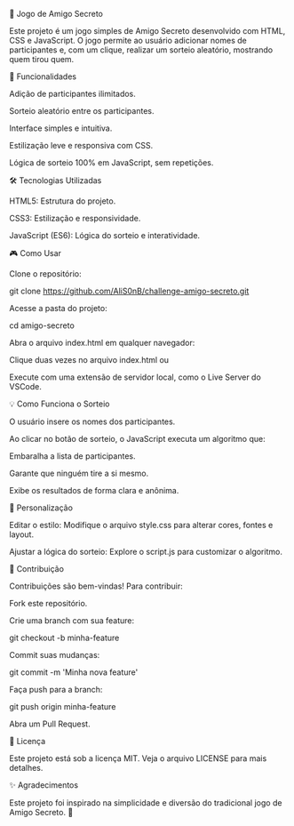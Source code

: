 🎁 Jogo de Amigo Secreto

Este projeto é um jogo simples de Amigo Secreto desenvolvido com HTML, CSS e JavaScript. O jogo permite ao usuário adicionar nomes de participantes e, com um clique, realizar um sorteio aleatório, mostrando quem tirou quem.

🚀 Funcionalidades

Adição de participantes ilimitados.

Sorteio aleatório entre os participantes.

Interface simples e intuitiva.

Estilização leve e responsiva com CSS.

Lógica de sorteio 100% em JavaScript, sem repetições.

🛠️ Tecnologias Utilizadas

HTML5: Estrutura do projeto.

CSS3: Estilização e responsividade.

JavaScript (ES6): Lógica do sorteio e interatividade.

🎮 Como Usar

Clone o repositório:

git clone https://github.com/AliS0nB/challenge-amigo-secreto.git

Acesse a pasta do projeto:

cd amigo-secreto

Abra o arquivo index.html em qualquer navegador:

Clique duas vezes no arquivo index.html ou

Execute com uma extensão de servidor local, como o Live Server do VSCode.

💡 Como Funciona o Sorteio

O usuário insere os nomes dos participantes.

Ao clicar no botão de sorteio, o JavaScript executa um algoritmo que:

Embaralha a lista de participantes.

Garante que ninguém tire a si mesmo.

Exibe os resultados de forma clara e anônima.

🎨 Personalização

Editar o estilo: Modifique o arquivo style.css para alterar cores, fontes e layout.

Ajustar a lógica do sorteio: Explore o script.js para customizar o algoritmo.

🤝 Contribuição

Contribuições são bem-vindas! Para contribuir:

Fork este repositório.

Crie uma branch com sua feature:

git checkout -b minha-feature

Commit suas mudanças:

git commit -m 'Minha nova feature'

Faça push para a branch:

git push origin minha-feature

Abra um Pull Request.

📄 Licença

Este projeto está sob a licença MIT. Veja o arquivo LICENSE para mais detalhes.

✨ Agradecimentos

Este projeto foi inspirado na simplicidade e diversão do tradicional jogo de Amigo Secreto. 🎉
